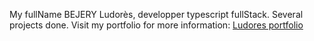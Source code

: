 My fullName BEJERY Ludorès, developper typescript fullStack.
Several projects done.
Visit my portfolio for more information: [Ludores portfolio](https://ludores-bejery.vercel.app/)
